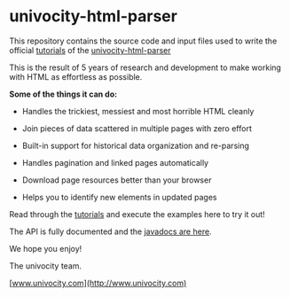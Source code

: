 univocity-html-parser
=====================

This repository contains the source code and input files used to write the
official [tutorials](http://docs.univocity.com/tutorials/parsers/html/Tutorial.html)
of the [univocity-html-parser](https://github.com/univocity/univocity-html-parser-api) 

This is the result of 5 years of research and development to make working with HTML
as effortless as possible.

**Some of the things it can do:**
	
* Handles the trickiest, messiest and most horrible HTML cleanly

* Join pieces of data scattered in multiple pages with zero effort

* Built-in support for historical data organization and re-parsing

* Handles pagination and linked pages automatically

* Download page resources better than your browser

* Helps you to identify new elements in updated pages

Read through the [tutorials](http://docs.univocity.com/tutorials/parsers/html/Tutorial.html)
and execute the examples here to try it out!

The API is fully documented and the [javadocs are here](http://docs.univocity.com/parser/html/2.0.0/index.html).

We hope you enjoy!


The univocity team.

[www.univocity.com](http://www.univocity.com)